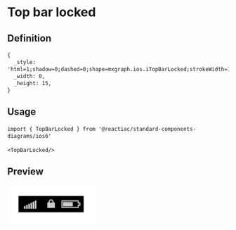 # Top bar locked

## Definition

```
{
  _style: 'html=1;shadow=0;dashed=0;shape=mxgraph.ios.iTopBarLocked;strokeWidth=1;sketch=0;',
  _width: 0,
  _height: 15,
}
```

## Usage

```
import { TopBarLocked } from '@reactiac/standard-components-diagrams/ios6'

<TopBarLocked/>
```

## Preview

<img src="./top-bar-locked.png" width="200"/>

